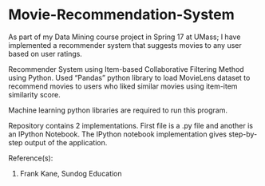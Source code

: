 # Movie-Recommendation-System
As part of my Data Mining course project in Spring 17 at UMass; I have implemented a recommender system that suggests movies to any user based on user ratings. 

Recommender System using Item-based Collaborative Filtering Method using Python. Used “Pandas” python library to load MovieLens dataset to recommend movies to users who liked similar movies using item-item similarity score.

Machine learning python libraries are required to run this program.

Repository contains 2 implementations. First file is a .py file and another is an IPython Notebook. The IPython notebook implementation gives step-by-step output of the application.

Reference(s):
1. Frank Kane, Sundog Education

